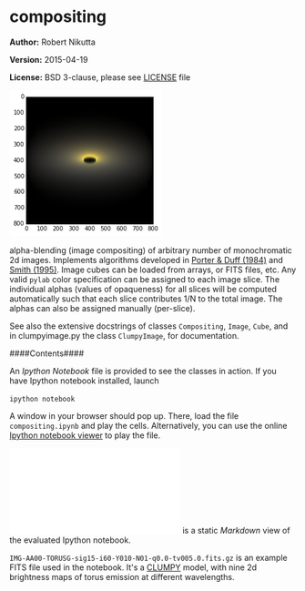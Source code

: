compositing
===========

**Author:** Robert Nikutta

**Version:** 2015-04-19

**License:** BSD 3-clause, please see [LICENSE](./LICENSE) file

![image](./compositing_files/compositing_35_0.png)

alpha-blending (image compositing) of arbitrary number of
monochromatic 2d images. Implements algorithms developed in [Porter &
Duff (1984)](http://dl.acm.org/citation.cfm?id=808606) and [Smith
(1995)](http://www.cs.princeton.edu/courses/archive/fall00/cs426/papers/smith95a.pdf). Image
cubes can be loaded from arrays, or FITS files, etc. Any valid `pylab`
color specification can be assigned to each image slice. The
individual alphas (values of opaqueness) for all slices will be
computed automatically such that each slice contributes 1/N to the
total image. The alphas can also be assigned manually (per-slice).

See also the extensive docstrings of classes `Compositing`, `Image`,
`Cube`, and in clumpyimage.py the class `ClumpyImage`, for
documentation.

####Contents####

An *Ipython Notebook* file is provided to see the classes in
action. If you have Ipython notebook installed, launch

```ipython notebook```

A window in your browser should pop up. There, load the file
`compositing.ipynb` and play the cells. Alternatively, you can use the
online [Ipython notebook viewer](http://nbviewer.ipython.org/) to play
the file.

![compositing.md](./compositing.md) is a static *Markdown* view of the
evaluated Ipython notebook.

`IMG-AA00-TORUSG-sig15-i60-Y010-N01-q0.0-tv005.0.fits.gz` is an
example FITS file used in the notebook. It's a
[CLUMPY](https://www.clumpy.org) model, with nine 2d brightness maps
of torus emission at different wavelengths.
